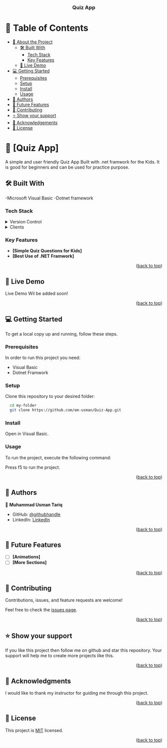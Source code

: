 <a name="readme-top"></a>

<div align="center">

  <h3><b>Quiz App</b></h3>

</div>

<!-- TABLE OF CONTENTS -->

# 📗 Table of Contents

- [📖 About the Project](#about-project)
  - [🛠 Built With](#built-with)
    - [Tech Stack](#tech-stack)
    - [Key Features](#key-features)
  - [🚀 Live Demo](#live-demo)
- [💻 Getting Started](#getting-started)
  - [Prerequisites](#prerequisites)
  - [Setup](#setup)
  - [Install](#install)
  - [Usage](#usage)
- [👥 Authors](#authors)
- [🔭 Future Features](#future-features)
- [🤝 Contributing](#contributing)
- [⭐️ Show your support](#support)
- [🙏 Acknowledgements](#acknowledgements)
- [📝 License](#license)

<!-- PROJECT DESCRIPTION -->

# 📖 [Quiz App] <a name="about-project"></a>

A simple and user friendly Quiz App Built with .net framwork for the Kids. It is good for beginners and can be used for practice purpose. 

## 🛠 Built With <a name="built-with"></a>

-Microsoft Visual Basic -Dotnet framework

### Tech Stack <a name="tech-stack"></a>

<details>
  <summary>Version Control</summary>
  <ul>
    <li><a href="https://github.com">Github</a></li>
  </ul>
</details>

<details>
  <summary>Clients</summary>
  <ul>
    <li><a href="https://microsoft-visual-basic.en.softonic.com/">Microsoft Visual Basic</a></li>
    <li><a href="https://dotnet.microsoft.com/en-us/download/dotnet-framework">Dotnet</a></li>
  </ul>
</details>

<!-- Features -->

### Key Features <a name="key-features"></a>

- **[Simple Quiz Questions for Kids]**
- **[Best Use of .NET Framwork]**

<p align="right">(<a href="#readme-top">back to top</a>)</p>

<!-- LIVE DEMO -->

## 🚀 Live Demo <a name="live-demo"></a>

Live Demo Wil be added soon!

<p align="right">(<a href="#readme-top">back to top</a>)</p>

<!-- GETTING STARTED -->

## 💻 Getting Started <a name="getting-started"></a>

To get a local copy up and running, follow these steps.

### Prerequisites

In order to run this project you need:

- Visual Basic 
- Dotnet Framwork  

### Setup

Clone this repository to your desired folder:

```sh
  cd my-folder
  git clone https://github.com/em-usman/Quiz-App.git
```


### Install

Open in Visual Basic.

### Usage

To run the project, execute the following command:

Press f5 to run the project.


<p align="right">(<a href="#readme-top">back to top</a>)</p>

<!-- AUTHORS -->

## 👥 Authors <a name="authors"></a>

👤 **Muhammad Usman Tariq**

- GitHub: [@githubhandle](https://github.com/em-usman)
- LinkedIn: [LinkedIn](https://www.linkedin.com/in/osman-tariq-8a7543266/)

<p align="right">(<a href="#readme-top">back to top</a>)</p>

<!-- FUTURE FEATURES -->

## 🔭 Future Features <a name="future-features"></a>

- [ ] **[Animations]**
- [ ] **[More Sections]**

<p align="right">(<a href="#readme-top">back to top</a>)</p>

<!-- CONTRIBUTING -->

## 🤝 Contributing <a name="contributing"></a>

Contributions, issues, and feature requests are welcome!

Feel free to check the [issues page](https://github.com/em-usman/Quiz-App/issues).

<p align="right">(<a href="#readme-top">back to top</a>)</p>

<!-- SUPPORT -->

## ⭐️ Show your support <a name="support"></a>

If you like this project then follow me on github and star this repository. Your support will help me to create more projects like this.

<p align="right">(<a href="#readme-top">back to top</a>)</p>

<!-- ACKNOWLEDGEMENTS -->

## 🙏 Acknowledgments <a name="acknowledgements"></a>

I would like to thank my instructor for guiding me through this project.

<p align="right">(<a href="#readme-top">back to top</a>)</p>

<!-- LICENSE -->

## 📝 License <a name="license"></a>

This project is [MIT](./LICENSE) licensed.


<p align="right">(<a href="#readme-top">back to top</a>)</p>
